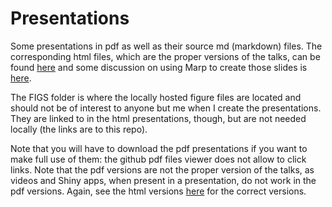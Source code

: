 # Presentations

Some presentations in pdf as well as their source md (markdown) files. The corresponding html files, which are the proper versions of the talks, can be found [here](https://julien-arino.github.io/presentations/) and some discussion on using Marp to create those slides is [here](https://julien-arino.github.io/2022/Marp-for-slides).

The FIGS folder is where the locally hosted figure files are located and should not be of interest to anyone but me when I create the presentations. They are linked to in the html presentations, though, but are not needed locally (the links are to this repo).

Note that you will have to download the pdf presentations if you want to make full use of them: the github pdf files viewer does not allow to click links. Note that the pdf versions are not the proper version of the talks, as videos and Shiny apps, when present in a presentation, do not work in the pdf versions. Again, see the html versions [here](https://julien-arino.github.io/2022/Marp-for-slides) for the correct versions.
